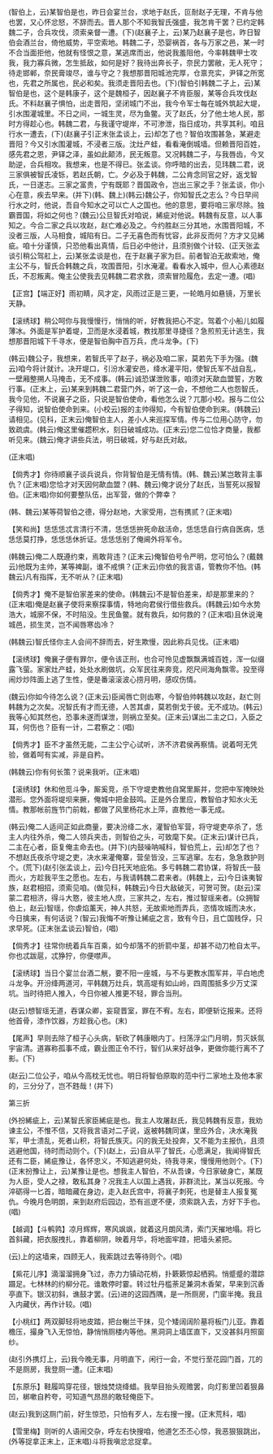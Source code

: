 <!-- { "loadSidebar": true } -->
(智伯上，云)某智伯是也，昨日会宴兰台，求地于赵氏，叵耐赵子无理，不肯与他也罢，又心怀忿怒，不辞而去。晋人那个不知我智氏强盛，我怎肯干罢？已约定韩魏二子，合兵攻伐，须索亲督一遭。(下)(赵襄子上，云)某乃赵襄子是也，昨日智伯会酒兰台，倚他威势，平空索地。韩魏二子，恐婴祸首，各与万家之邑，某一时不合当面拒他，他就有怪恨之意，某逃席而出，他说我羞阻他，今率韩魏甲士攻我，我力寡兵微，怎生抵敌，如何是好？我待出奔长子，奈民力罢敝，无人死守；待走邯郸，奈民膏竣尽，谁与守之？我想那晋阳城池完厚，仓禀充实，尹铎之所宽也，先君之所属也，民必和矣。我须走晋阳去也。(下)(智伯引韩魏二子上，云)某智伯是也，这个是韩康子，这个是魏桓子，因赵襄子不肯臣服，某等合兵攻伐赵氏。不料赵襄子惧怕，出走晋阳，坚闭城门不出，我今令军士每在城外筑起大堤，引水围灌城里。不日之间，一城生灵，尽为鱼鳖。灭了赵氏，分了他土地人民，那时方得趁心也。韩魏二君，与我谨守堤岸，不可渗泄，指日成功，共享其利。咱且行水一遭去，(下)(赵襄子引正末张孟谈上，云)却怎了也？智伯攻围甚急，某避走晋阳？今又引水围灌城，不浸者三版。沈灶产蛙，看看淹倒城墙。但赖晋阳百姓，感先君之恩，尹铎之泽，虽如此颠沛，民无叛意。又况韩魏二子，与我唇齿，今叉助逆，合兵相攻。我想来，也是不得已。张孟谈。你呼暗的出去，见玮魏二君，说三家俱被智氏凌铄，若赵氏朝，亡。夕必及于韩魏，二公肯念同官之好，返戈智氏，一日遂志。三家之富贵，宁有既耶？晋国政令，岂出三家之手？张孟谈，你小心在意，疾去早来。(并下)(韩、魏上)(韩云)魏公子，你知智氏之志么？今日早间行水之时，他说，吾自今知水之可以亡人之国也。他的意思，要将咱三家尽除。独霸晋国，将如之何也？(魏云)公旦智氏对咱说，絺疵对他说。韩魏有反意，以人事知之。今合二家之兵以攻赵，赵亡难必及之。今约胜赵三分其地，水围晋阳城，不没者三版，人马相食，城陷有日。二子无喜色而有忧容，此非反而何？方才又见絺疵。咱十分谨慎，只恐他看出真情，后日必中他计，且须别做个计较、(正天张孟谈引稍公驾舡上，云)某张孟谈是也，在于赵襄子家为巨。前者智泊无故索地，俺主公不与，智氏合韩魏之兵，攻围晋阳，引水淹灌。看看水入城中，但人心素德赵氏，不忍叛离。俺主公使我去见韩魏二君求救，须索冒险履危，去定一遭。(唱)

【正宫】【端正好】雨初睛，风才定，风雨过正是三更，一轮皓月如悬镜，万里长天静。

【滚绣球】稍公呵你与我慢慢行，悄悄的听，好教我把心不定。驾着个小船儿如履薄冰。外面是军护着堤，卫而是水浸着城，教找那里寻捷径？急煎煎无计逃生，我想那晋阳城下千寻水，便是智伯胸中百万兵，虎斗龙争。(下)

(韩云)魏公子，我想来，若智氏平了赵子，祸必及咱二家，莫若先下手为强。(魏云)咱今将计就计。决开堤口，引汾水灌安邑，绛水灌平阳，使智氏军不战自乱，一壁厢整搠人马掩击，无不成事。(韩云)诚恐谋泄败事，咱须对天歃血盟誓，方敢行事。(正末上，云)某来到韩魏二君营门外，听了这一会，不想他二人也怨智氏，我今见他，不说襄子之臣，只说是智伯使命，看他怎么说？兀那小校。报与二位公子得知，说智伯使命到来。(小校云)报的主帅得知，今有智伯使命到来。(韩魏云)请相见。(见科，正末云)俺智伯主人，差小人来巡探军情。传与二位用心防守，勿致疏虞。(韩云)俺这里催趱积水，刻日破城成功。(正末云)您二位恰才商量，我都听见来。(魏云)俺才讲些兵法，明日破城，好与赵氏对敌。

(正末唱)

【倘秀才】你待顺襄子谈兵说兵，你背智伯是无情有情。(韩、魏云)某岂敢背主事仇？(正末唱)您恰才对天因何歃血盟？(韩、魏云)俺才说分了赵氏，当誓死以报智伯。(正末唱)你如何要整队伍，出军营，做的个弊幸？

(韩、魏云)某等荷智伯之德，得分赵地，大家受用，岂有携贰？(正末唱)

【笑和尚】恁恁恁忒言清行不清，恁恁恁拚死命敌活命，恁恁恁自行病自医病，恁恁恁莫打挣，恁恁恁休折证。恁恁恁别了俺阃外将军令。

(韩魏云)俺二人既遵约束，焉敢背违？(正末云)俺智伯号令严明，您可怕么？(戴魏云)他既为主帅，某等裨副，谁不戒惧？(正末云)你依的我言语，管教你不怕。(韩魏云)凡有指挥，无不听从？(正末唱)

【倘秀才】俺不是智伯家差来的使命。(韩魏云)不是智伯差来，却是那里来的？(正末唱)俺是赵襄子使将来察探事情，特地向君侯行借些救兵。(韩魏云)如今水势浩大，城廓不保，不时陷没。生民鱼鳖。就有救兵，如何救的？(正末唱)且休说淹城邑，损生灵，岂不闻唇寒齿冷？

(韩魏云)智氏怪你主人会间不辞而去，好生欺慢，因此称兵见伐。(正末唱)

【滚绣球】俺襄子便有罪尔，便令该正刑，也合可怜见虚飘飘满城百姓，浑一似缀露飞萤。家家灶产蛙，处处水刷做坑，众军民往来奔竞，咫尺间海角飘零。投至得闹炒炒阵面上逃了生性，便是番滚滚波心捞月明，感叹伤情。

(魏云)你如今待怎么说？(正末云)臣闻唇亡则齿寒，今智伯帅韩魏以攻赵，赵亡则韩魏为之次矣。况智氏有才而无德，人苦其虐，莫若倒戈于彼。无不成功。(韩云)我等心知其然也，恐事未遂而谋泄，则祸立至矣。(正末云)谋出二主之口，入臣之耳，何伤也？臣有一计，二君察之：(唱)

【倘秀才】臣不才虽然无能，二主公宁心试听，济不济君侯再察情。说着呵无凭验，做着呵有实减，非是自矜。

(韩魏云)你有何长策？说来我听。(正末唱)

【滚绣球】休和他觅斗争，厮奚竞，杀下守堤吏教他自窝里厮并，您把中军掩映处潜形。您外面将堤坝来撅，俺城中把金鼓鸣。正是外合里应，教智伯才知水火无情。教那帐前旌节门前戟，都做了风里杨花水上萍，直教他一事无成。

(韩云)俺二人适间正如此商量，要决汾绛二水，灌智伯军营，将守堤吏卒杀了，恁主人内往外杀，俺二人领兵夹击，则智伯之头，可致麾下矣。(正末云)谋计已兵，二主在心者，臣复俺主命去也。(并下)(内鼓噪呐喊科，智伯荒上，云)却怎了也？不想赵氏夜杀守堤之吏，决水来灌俺寨，营垒皆没，三军逃窜。左右，急急救护则个。(荒下)(赵引张孟谈上，云)今日托天地庇佑。多亏韩魏二君协谋，将智氏一鼓而火，方趁我平生之愿也。左右，与我请韩魏二君来者。(韩魏上，云)今日诛夷智族，赵君相招，须索见咱。(做见科，韩魏云)今日大敌破灭，可贺可贺。(赵云)深蒙二君相济，得斗大憝，彼主地人庶，三家共之，左右，推过智瑶来者。(众拥智伯上，赵云)智瑶，你虐焰薰天，神人共怒，无故索地而弄兵，恣情攻城而决水，今日擒来，有何话说？(智云)我悔不听豫让絺疵之言，致有今日，且亡国贱俘，只求早死。(正末张孟谈云)智伯，(唱)

【倘秀才】往常你统着兵车百乘，如今却落不的折箭中茎，却甚不动刀枪自太平。你也忒跋扈，忒狰狞，你便噤声。

【滚绣球】当日个宴兰台酒二觥，要不阳一座城，与不与更教水围军并，平白地虎斗龙争。开汾绛两道河，平韩魏万灶兵，筑高堤有如山岭，四周围抵多少万丈深坑。当时待把人推入，今日你被人推更不轻，罪合当刑。

(赵云)想智瑶无道，吞谋众卿，妄窥晋室，罪在不宥。左右，即便斩讫报来。还将他首骨，漆作饮器，方趁我心也。(末)

【尾声】早则去除了桓子心头病，斩砍了韩康眼内丁。扫荡浮尘门月明，剪灭妖氛宇宙清。道寡称孤事不成，霸业图正令不行，智们从来好战争，更做你能行离不了影。(下)

(赵云)二位公子，咱从今高枕无忧也。明日将智伯原取的范中行二家地土及他本家的，三分分了，岂不韪哉！(并下)

第三折

(外扮絺疵上，云)某智氏家臣絺疵是也。我主人攻屠赵氏，我见韩魏有反意，我劝谏主公，不惟不信，又将我言语对二子说，返被韩魏同谋，里应外合，决水淹我军，甲士溃乱，死者山积，将智氏族灭。闪的我无处投奔，又不能为主报仇，且须逃避他国，待时而动则个。(下)(赵上，云)自从平了智氏，心愿满足，我闻得智氏还有二臣，絺疵豫让，各怀忠义，不知逃避何处，待我寻来，慢慢用他则个。(下)(正末扮豫让上，云)某豫让是也。想我主人智伯，不从吾谏，今日家破身亡，某既为人臣，受人之禄，敢私其身？况我主人以国上遇我，非群流比，某当以死报。今淬砺得一匕首，暗暗藏在身边，走入赵氏宫中，将襄子刺死，也是替主人报复冤仇。今晚月色明朗，来到赵府后园边，恐有巡逻不便，须索跳入去，方好下手也。(唱)

【越调】【斗鹌鹑】凉月辉辉，寒风飒飒，就着这月朗风清，索门天摧地塌。将匕首斜藏，把衣服拽扎，靠着柳阴，映着月华，将地面牢蹅，把墙头紧把。

(云)上的这墙来，四顾无人，我索跳过去等待则个。(唱)

【紫花儿序】滴溜溜拥身飞过，赤力力镇动花梢，扑簌簌惊起栖鸦。悄蹙蹙的潜踪蹑足。七林林的约柳分花。谁敢停时霎。转过牡丹槛荼足兼洞木香架，早来到沉香亭直下。银汉初斜，谯鼓才罢。(云)进的这园西隅，是一所厕房，门窗半掩。我且入内藏伏，再作计较。(唱)

【小桃红】两双脚轻将地皮踏，把台榭兰干抹，见个矮阔阔阶墓将板门儿亚。靠着檐压，撮身飞入无惊怕，静悄悄厕楼内等他。黑洞洞上墙匡直下，又没甚斜月照窗纱。

(赵引外携灯上，云)我今晚无事，月明直下，闲行一会，不觉行至花园门首，兀的不是厕房，我登厕一遭。(正末唱)

【东原乐】鞋履鸣穿花径，银烛焚烧绛蜡。我举目抬头观赡罢，向灯影里凹着狠鼻凹，梆嗽自矜夸，可知道气昂昂的敢轻俺臣下。

(赵云)我到这厕门前，好生惊恐，只怕有歹人，左右搜一搜。(正末荒科，唱)

【雪里梅】则听的人语闹交杂，呼左右快搜咱，他道乞丕丕心惊，我恶狠狠跳出，(外等捉拿正末上，正末唱)斗将我嗔忿忿捉拿。

